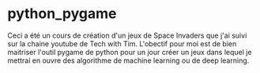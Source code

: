 # python_pygame
Ceci a été un cours de création d'un jeux de Space Invaders que j'ai suivi sur la chaine youtube de Tech with Tim.
L'obectif pour moi est de bien maitriser l'outil pygame de python pour un jour créer un jeux 
dans lequel je mettrai en ouvre des algorithme de machine learning ou de deep learning.
